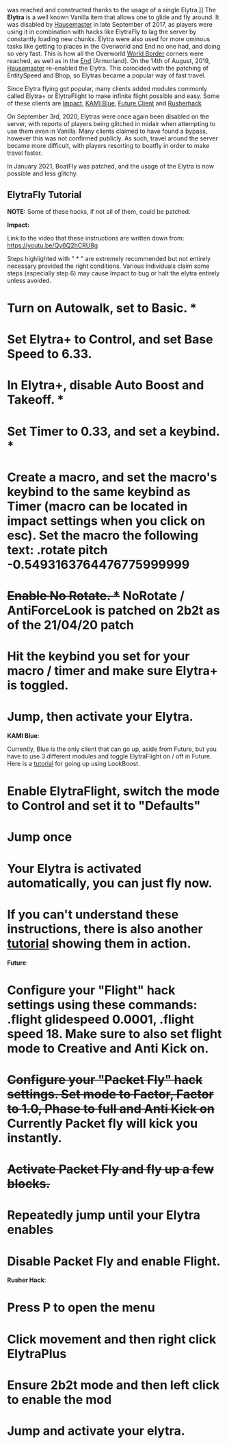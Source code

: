 was reached and constructed thanks to the usage of a single Elytra.]]
The **Elytra** is a well known Vanilla item that allows one to glide and fly around. It was disabled by [Hausemaster](https://2b2t.miraheze.org/wiki/Hausemaster) in late September of 2017, as players were using it in combination with hacks like ElytraFly to lag the server by constantly loading new chunks. Elytra were also used for more ominous tasks like getting to places in the Overworld and End no one had, and doing so very fast. This is how all the Overworld [World Border](https://2b2t.miraheze.org/wiki/World_Border) corners were reached, as well as in the [End](https://2b2t.miraheze.org/wiki/The_End) (Armorland). On the 14th of August, 2019, [Hausemaster](https://2b2t.miraheze.org/wiki/Hausemaster) re-enabled the Elytra. This coincided with the patching of EntitySpeed and Bhop, so Elytras became a popular way of fast travel.

Since Elytra flying got popular, many clients added modules commonly called Elytra+ or ElytraFlight to make infinite flight possible and easy. Some of these clients are [Impact](https://impactclient.net/), [KAMI Blue](https://kamiblue.org), [Future Client](https://www.futureclient.net/) and [Rusherhack](https://rusherhack.org/)

On September 3rd, 2020, Elytras were once again been disabled on the server, with reports of players being glitched in midair when attempting to use them even in Vanilla. Many clients claimed to have found a bypass, however this was not confirmed publicly. As such, travel around the server became more difficult, with players resorting to boatfly in order to make travel faster.

In January 2021, BoatFly was patched, and the usage of the Elytra is now possible and less glitchy.

## ElytraFly Tutorial
**NOTE:** Some of these hacks, if not all of them, could be patched.

**Impact:**

Link to the video that these instructions are written down from: https://youtu.be/Qy6Q2hCRU8g

Steps highlighted with " * " are extremely recommended but not entirely necessary provided the right conditions. Various individuals claim some steps (especially step 6) may cause Impact to bug or halt the elytra entirely unless avoided.

# Turn on Autowalk, set to Basic. *
# Set Elytra+ to Control, and set Base Speed to 6.33.
# In Elytra+, disable Auto Boost and Takeoff. *
# Set Timer to 0.33, and set a keybind. *
# Create a macro, and set the macro's keybind to the same keybind as Timer (macro can be located in impact settings when you click on esc). Set the macro the following text: .rotate pitch -0.5493163764476775999999
# <s>Enable No Rotate. *</s> NoRotate / AntiForceLook is patched on 2b2t as of the 21/04/20 patch
# Hit the keybind you set for your macro / timer and make sure Elytra+ is toggled.
# Jump, then activate your Elytra.

**KAMI Blue**:

Currently, Blue is the only client that can go up, aside from Future, but you have to use 3 different modules and toggle ElytraFlight on / off in Future. Here is a [tutorial](https://youtu.be/i1yi2mOSswU?t=120) for going up using LookBoost.

# Enable ElytraFlight, switch the mode to Control and set it to "Defaults"
# Jump once
# Your Elytra is activated automatically, you can just fly now.
# If you can't understand these instructions, there is also another [tutorial](https://youtu.be/54oQ5POK3-M) showing them in action.

**Future**:

# Configure your "Flight" hack settings using these commands: .flight glidespeed 0.0001, .flight speed 18. Make sure to also set flight mode to Creative and Anti Kick on.
# <s>Configure your "Packet Fly" hack settings. Set mode to Factor, Factor to 1.0, Phase to full and Anti Kick on</s> Currently Packet fly will kick you instantly.
# <s>Activate Packet Fly and fly up a few blocks.</s>
# Repeatedly jump until your Elytra enables
# Disable Packet Fly and enable Flight.

**Rusher Hack**:

# Press P to open the menu
# Click movement and then right click ElytraPlus
# Ensure 2b2t mode and then left click to enable the mod
# Jump and activate your elytra.